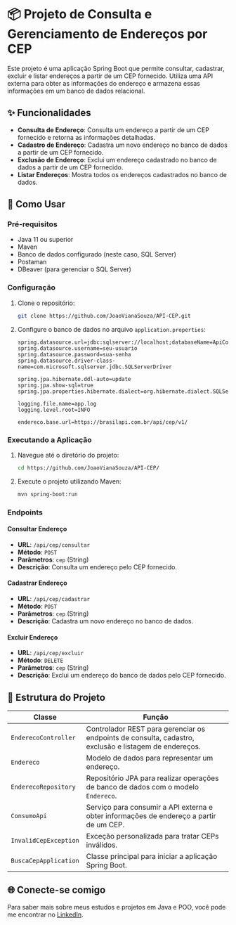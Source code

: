 # 📦 Projeto de Consulta e Gerenciamento de Endereços por CEP

Este projeto é uma aplicação Spring Boot que permite consultar, cadastrar, excluir e listar endereços a partir de um CEP fornecido. Utiliza uma API externa para obter as informações do endereço e armazena essas informações em um banco de dados relacional.

## ✨ Funcionalidades

- **Consulta de Endereço**: Consulta um endereço a partir de um CEP fornecido e retorna as informações detalhadas.
- **Cadastro de Endereço**: Cadastra um novo endereço no banco de dados a partir de um CEP fornecido.
- **Exclusão de Endereço**: Exclui um endereço cadastrado no banco de dados a partir de um CEP fornecido.
- **Listar Endereços**: Mostra todos os endereços cadastrados no banco de dados.

## 🚀 Como Usar

### Pré-requisitos

- Java 11 ou superior
- Maven
- Banco de dados configurado (neste caso, SQL Server)
- Postaman
- DBeaver (para gerenciar o SQL Server)

### Configuração

1. Clone o repositório:
    ```sh
    git clone https://github.com/JoaoVianaSouza/API-CEP.git
    ```
2. Configure o banco de dados no arquivo `application.properties`:
    ```properties
    spring.datasource.url=jdbc:sqlserver://localhost;databaseName=ApiConsultaCep
    spring.datasource.username=seu-usuario
    spring.datasource.password=sua-senha
    spring.datasource.driver-class-name=com.microsoft.sqlserver.jdbc.SQLServerDriver

    spring.jpa.hibernate.ddl-auto=update
    spring.jpa.show-sql=true
    spring.jpa.properties.hibernate.dialect=org.hibernate.dialect.SQLServerDialect

    logging.file.name=app.log
    logging.level.root=INFO
    
    endereco.base.url=https://brasilapi.com.br/api/cep/v1/
    ```

### Executando a Aplicação

1. Navegue até o diretório do projeto:
    ```sh
    cd https://github.com/JoaoVianaSouza/API-CEP/
    ```
2. Execute o projeto utilizando Maven:
    ```sh
    mvn spring-boot:run
    ```

### Endpoints

#### Consultar Endereço

- **URL**: `/api/cep/consultar`
- **Método**: `POST`
- **Parâmetros**: `cep` (String)
- **Descrição**: Consulta um endereço pelo CEP fornecido.

#### Cadastrar Endereço

- **URL**: `/api/cep/cadastrar`
- **Método**: `POST`
- **Parâmetros**: `cep` (String)
- **Descrição**: Cadastra um novo endereço no banco de dados.

#### Excluir Endereço

- **URL**: `/api/cep/excluir`
- **Método**: `DELETE`
- **Parâmetros**: `cep` (String)
- **Descrição**: Exclui um endereço do banco de dados pelo CEP fornecido.

## 📂 Estrutura do Projeto

| Classe                | Função                                                                 |
|-----------------------|------------------------------------------------------------------------|
| `EnderecoController`  | Controlador REST para gerenciar os endpoints de consulta, cadastro, exclusão e listagem de endereços. |
| `Endereco`            | Modelo de dados para representar um endereço.                                           |
| `EnderecoRepository`  | Repositório JPA para realizar operações de banco de dados com o modelo `Endereco`.        |
| `ConsumoApi`          | Serviço para consumir a API externa e obter informações de endereço a partir de um CEP.  |
| `InvalidCepException` | Exceção personalizada para tratar CEPs inválidos.                                       |
| `BuscaCepApplication` | Classe principal para iniciar a aplicação Spring Boot.                                  |

## 🌐 Conecte-se comigo

Para saber mais sobre meus estudos e projetos em Java e POO, você pode me encontrar no [LinkedIn](https://www.linkedin.com/in/joao-pedro-gon%C3%A7alves-viana-de-souza-a33a84242/).

